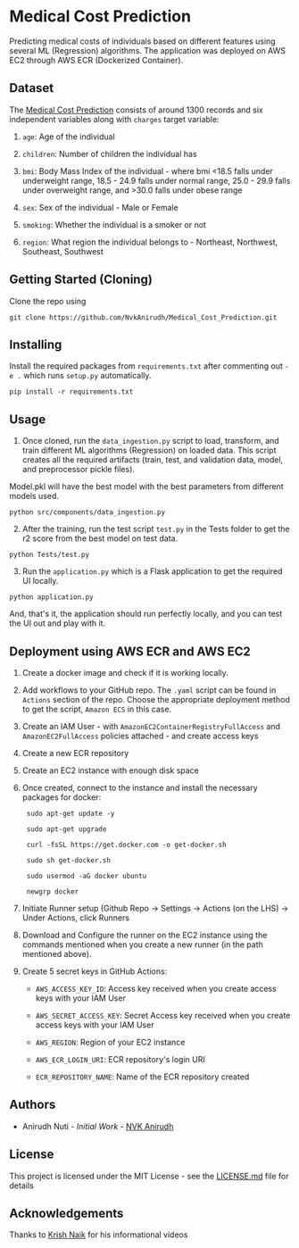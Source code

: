 # Medical Cost Prediction
Predicting medical costs of individuals based on different features using several ML (Regression) algorithms. The application was deployed on AWS EC2 through AWS ECR (Dockerized Container).

## Dataset
The [Medical Cost Prediction](https://www.kaggle.com/datasets/mirichoi0218/insurance) consists of around 1300 records and six independent variables along with ``charges`` target  variable:

1) ``age``: Age of the individual
   
3) ``children``: Number of children the individual has
   
5) ``bmi``: Body Mass Index of the individual - where bmi <18.5 falls under underweight range, 18.5 - 24.9 falls under normal range, 25.0 - 29.9 falls under overweight range, and >30.0 falls under obese range
   
7) ``sex``: Sex of the individual - Male or Female
   
9) ``smoking``: Whether the individual is a smoker or not
    
11) ``region``: What region the individual belongs to - Northeast, Northwest, Southeast, Southwest

## Getting Started (Cloning)
Clone the repo using 
```
git clone https://github.com/NvkAnirudh/Medical_Cost_Prediction.git
```
## Installing 
Install the required packages from ``requirements.txt`` after commenting out ``-e .`` which runs ``setup.py`` automatically.
```
pip install -r requirements.txt
```
## Usage
1) Once cloned, run the ``data_ingestion.py`` script to load, transform, and train different ML algorithms (Regression) on loaded data. This script creates all the required artifacts (train, test, and validation data, model, and preprocessor pickle files).

Model.pkl will have the best model with the best parameters from different models used.
```
python src/components/data_ingestion.py
``` 
2) After the training, run the test script ``test.py`` in the Tests folder to get the r2 score from the best model on test data.
```
python Tests/test.py
```
3) Run the ``application.py`` which is a Flask application to get the required UI locally.
```
python application.py
```
And, that's it, the application should run perfectly locally, and you can test the UI out and play with it.

## Deployment using AWS ECR and AWS EC2
1) Create a docker image and check if it is working locally.
2) Add workflows to your GitHub repo. The ``.yaml`` script can be found in ``Actions`` section of the repo. Choose the appropriate deployment method to get the script, ``Amazon ECS`` in this case.
3) Create an IAM User - with ``AmazonEC2ContainerRegistryFullAccess`` and ``AmazonEC2FullAccess`` policies attached - and create access keys
4) Create a new ECR repository 
5) Create an EC2 instance with enough disk space
6) Once created, connect to the instance and install the necessary packages for docker:

        sudo apt-get update -y

        sudo apt-get upgrade
        
        curl -fsSL https://get.docker.com -o get-docker.sh
        
        sudo sh get-docker.sh
        
        sudo usermod -aG docker ubuntu
        
        newgrp docker 

7) Initiate Runner setup (Github Repo -> Settings -> Actions (on the LHS) -> Under Actions, click Runners
8) Download and Configure the runner on the EC2 instance using the commands mentioned when you create a new runner (in the path mentioned above).
9) Create 5 secret keys in GitHub Actions:
    - ``AWS_ACCESS_KEY_ID``: Access key received when you create access keys with your IAM User
      
    - ``AWS_SECRET_ACCESS_KEY``: Secret Access key received when you create access keys with your IAM User
      
    - ``AWS_REGION``: Region of your EC2 instance
      
    - ``AWS_ECR_LOGIN_URI``: ECR repository's login URI
      
    - ``ECR_REPOSITORY_NAME``: Name of the ECR repository created

## Authors   
- Anirudh Nuti - *Initial Work* - [NVK Anirudh](https://github.com/NvkAnirudh)

## License
This project is licensed under the MIT License - see the [LICENSE.md](https://github.com/NvkAnirudh/Medical_Cost_Prediction/blob/main/LICENSE) file for details

## Acknowledgements
Thanks to [Krish Naik](https://github.com/krishnaik06) for his informational videos
